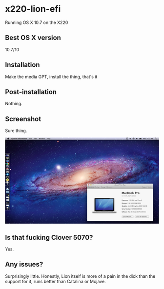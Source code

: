 # x220-lion-efi
Running OS X 10.7 on the X220

## Best OS X version
10.7/10

## Installation
Make the media GPT, install the thing, that's it

## Post-installation
Nothing.

## Screenshot
Sure thing.

![Screenshot](screenshot.png)

## Is that fucking Clover 5070?
Yes.

## Any issues?
Surprisingly little. Honestly, Lion itself is more of a pain in the dick than the support for it, runs better than Catalina or Mojave.